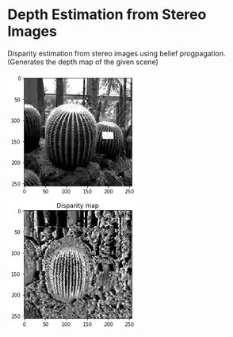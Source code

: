 # Depth Estimation from Stereo Images
 Disparity estimation from stereo images using belief progpagation. (Generates the depth map of the given scene)

![Original Image](https://raw.githubusercontent.com/sudeepv/Depth-Estimation-from-Stereo-Images/main/Original%20Image.png) ![Disparity Map](https://raw.githubusercontent.com/sudeepv/Depth-Estimation-from-Stereo-Images/main/Disparity%20map.png)

